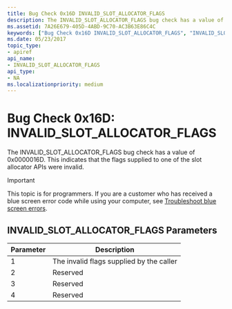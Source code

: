 ```yaml
---
title: Bug Check 0x16D INVALID_SLOT_ALLOCATOR_FLAGS
description: The INVALID_SLOT_ALLOCATOR_FLAGS bug check has a value of 0x0000016D. This indicates that the flags supplied to one of the slot allocator APIs were invalid.
ms.assetid: 7A26E679-405D-4ABD-9C70-AC3B63E86C4C
keywords: ["Bug Check 0x16D INVALID_SLOT_ALLOCATOR_FLAGS", "INVALID_SLOT_ALLOCATOR_FLAGS"]
ms.date: 05/23/2017
topic_type:
- apiref
api_name:
- INVALID_SLOT_ALLOCATOR_FLAGS
api_type:
- NA
ms.localizationpriority: medium
---
```


# Bug Check 0x16D: INVALID\_SLOT\_ALLOCATOR\_FLAGS


The INVALID\_SLOT\_ALLOCATOR\_FLAGS bug check has a value of 0x0000016D. This indicates that the flags supplied to one of the slot allocator APIs were invalid.

> [!IMPORTANT]
> This topic is for programmers. If you are a customer who has received a blue screen error code while using your computer, see [Troubleshoot blue screen errors](https://support.microsoft.com/help/14238/windows-10-troubleshoot-blue-screen-errors).


## INVALID\_SLOT\_ALLOCATOR\_FLAGS Parameters


| Parameter | Description                              |
|-----------|------------------------------------------|
| 1         | The invalid flags supplied by the caller |
| 2         | Reserved                                 |
| 3         | Reserved                                 |
| 4         | Reserved                                 |

 

 

 




